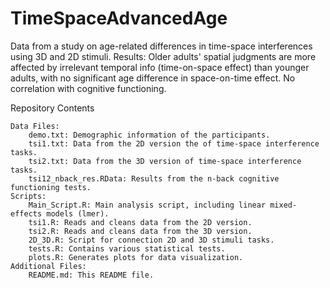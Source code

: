 # TimeSpaceAdvancedAge
Data from a study on age-related differences in time-space interferences using 3D and 2D stimuli. Results: Older adults' spatial judgments are more affected by irrelevant temporal info (time-on-space effect) than younger adults, with no significant age difference in space-on-time effect. No correlation with cognitive functioning.


Repository Contents

    Data Files:
        demo.txt: Demographic information of the participants.
        tsi1.txt: Data from the 2D version the of time-space interference tasks.
        tsi2.txt: Data from the 3D version of time-space interference tasks.
        tsi12_nback_res.RData: Results from the n-back cognitive functioning tests.
    Scripts:
        Main_Script.R: Main analysis script, including linear mixed-effects models (lmer).
        tsi1.R: Reads and cleans data from the 2D version.
        tsi2.R: Reads and cleans data from the 3D version.
        2D_3D.R: Script for connection 2D and 3D stimuli tasks.
        tests.R: Contains various statistical tests.
        plots.R: Generates plots for data visualization.
    Additional Files:
        README.md: This README file.
